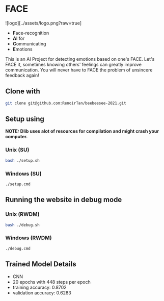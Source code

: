# FACE

![logo][../assets/logo.png?raw=true]

- **F**ace-recognition
- **A**I for
- **C**ommunicating
- **E**motions

This is an AI Project for detecting emotions based on one's FACE.
Let's FACE it, sometimes knowing others' feelings can greatly improve communication.
You will never have to FACE the problem of unsincere feedback again!

## Clone with

```bash
git clone git@github.com:RenoirTan/beebeesee-2021.git
```

## Setup using

**NOTE: Dlib uses alot of resources for compilation and might crash your computer.**

### Unix (SU)

```bash
bash ./setup.sh
```

### Windows (SU)

```shell
./setup.cmd
```

## Running the website in debug mode

### Unix (RWDM)

```bash
bash ./debug.sh
```

### Windows (RWDM)

```shell
./debug.cmd
```

## Trained Model Details
 - CNN
 - 20 epochs with 448 steps per epoch
 - training accuracy: 0.8702
 - validation accuracy: 0.6283
